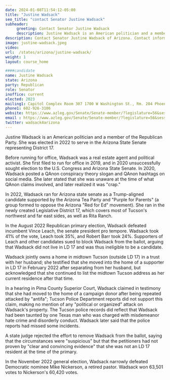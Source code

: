 ```yaml
---
date: 2024-01-08T11:54:12-05:00
title: "Justine Wadsack"
seo_title: "contact Senator Justine Wadsack"
subheader:
     greeting: Contact Senator Justine Wadsack
     description: Justine Wadsack is an American politician and a member of the Republican Party. She was elected in 2022 to serve in the Arizona State Senate representing District 17.
description: Contact Senator Justine Wadsack of Arizona. Contact information for Justine Wadsack includes email address, phone number, and mailing address.
image: justine-wadsack.jpeg
video:
url:  /states/arizona/justine-wadsack/
weight: 1
layout: course_home

####candidate
name: Justine Wadsack
state: Arizona
party: Republican
role: Senator
inoffice: current
elected: 2023
mailing1: Capitol Complex Room 307 1700 W Washington St., Rm. 204 Phoenix, AZ 85007-2890
phone1: 602-926-3106
website: https://www.azleg.gov/Senate/Senate-member/?legislature=56&session=128&legislator=2145/
email : https://www.azleg.gov/Senate/Senate-member/?legislature=56&session=128&legislator=2145/
twitter: wadsack4arizona
---
```


Justine Wadsack is an American politician and a member of the Republican Party. She was elected in 2022 to serve in the Arizona State Senate representing District 17.

Before running for office, Wadsack was a real estate agent and political activist. She first filed to run for office in 2019, and in 2020 unsuccessfully sought election to the U.S. Congress and Arizona State Senate. In 2020, Wadsack posted a QAnon conspiracy theory slogan and QAnon hashtags on social media. She later stated that she was unaware at the time of what QAnon claims involved, and later realized it was "crap."

In 2022, Wadsack ran for Arizona state senate as a Trump-aligned candidate supported by the Arizona Tea Party and "Purple for Parents" (a group formed to oppose the Arizona "Red for Ed" movement). She ran in the newly created Legislative District 17, which covers most of Tucson's northwest and far east sides, as well as Rita Ranch.

In the August 2022 Republican primary election, Wadsack defeated incumbent Vince Leach, the senate president pro tempore. Wadsack took 41% of the vote, Leach took 35%, and Robert Barr took 24%. Supporters of Leach and other candidates sued to block Wadsack from the ballot, arguing that Wadsack did not live in LD 17 and was thus ineligible to be a candidate.

Wadsack jointly owns a home in midtown Tucson (outside LD 17) in a trust with her husband; she testified that she moved into the home of a supporter in LD 17 in February 2022 after separating from her husband, but acknowledged that she continued to list the midtown Tucson address as her current residence after that time.

In a hearing in Pima County Superior Court, Wadsack claimed in testimony that she had moved to the home of a campaign donor after being repeated attacked by "antifa"; Tucson Police Department reports did not support this claim, making no mention of any "political or organized" attack on Wadsack's property. The Tucson police records did reflect that Wadsack had been taunted by one Texas man who was charged with misdemeanor hate crime and disorderly conduct. Wadsack later said that the police reports had missed some incidents.

A state judge rejected the effort to remove Wadsack from the ballot, saying that the circumstances were "suspicious" but that the petitioners had not proven by "clear and convincing evidence" that she was not an LD 17 resident at the time of the primary.

In the November 2022 general election, Wadsack narrowly defeated Democratic nominee Mike Nickerson, a retired pastor. Wadsack won 63,501 votes to Nickerson's 60,420 votes.
